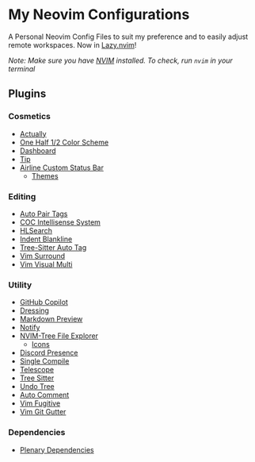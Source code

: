 # My Neovim Configurations

A Personal Neovim Config Files to suit my preference and to easily adjust remote
workspaces. Now in [Lazy.nvim](https://github.com/folke/lazy.nvim)!

*Note: Make sure you have
[NVIM](https://github.com/neovim/neovim/wiki/Installing-Neovim) installed.
To check, run `nvim` in your terminal*

## Plugins

### Cosmetics

- [Actually](https://github.com/mong8se/actually.nvim)
- [One Half 1/2 Color Scheme](https://github.com/sonph/onehalf)
- [Dashboard](https://github.com/nvimdev/dashboard-nvim)
- [Tip](https://github.com/TobinPalmer/Tip.nvim)
- [Airline Custom Status Bar](https://github.com/vim-airline/vim-airline)
  - [Themes](https://github.com/vim-airline/vim-airline-themes)

### Editing

- [Auto Pair Tags](https://github.com/jiangmiao/auto-pairs)
- [COC Intellisense System](https://github.com/neoclide/coc.nvim)
- [HLSearch](https://github.com/nvimdev/hlsearch.nvim)
- [Indent Blankline](https://github.com/lukas-reineke/indent-blankline.nvim)
- [Tree-Sitter Auto Tag](https://github.com/windwp/nvim-ts-autotag)
- [Vim Surround](https://github.com/tpope/vim-surround)
- [Vim Visual Multi](https://github.com/mg979/vim-visual-multi)

### Utility

- [GitHub Copilot](https://github.com/github/copilot.vim)
- [Dressing](https://github.com/stevearc/dressing.nvim)
- [Markdown Preview](https://github.com/iamcco/markdown-preview.nvim)
- [Notify](https://github.com/rcarriga/nvim-notify)
- [NVIM-Tree File Explorer](https://github.com/nvim-tree/nvim-web-devicons)
  - [Icons](https://github.com/nvim-tree/nvim-tree.lua)
- [Discord Presence](https://github.com/andweeb/presence.nvim)
- [Single Compile](https://github.com/xuhdev/SingleCompile)
- [Telescope](https://github.com/nvim-telescope/telescope.nvim)
- [Tree Sitter](https://github.com/nvim-treesitter/nvim-treesitter)
- [Undo Tree](https://github.com/mbbill/undotree)
- [Auto Comment](https://github.com/tpope/vim-commentary)
- [Vim Fugitive](https://github.com/tpope/vim-fugitive)
- [Vim Git Gutter](https://github.com/airblade/vim-gitgutter)

### Dependencies

- [Plenary Dependencies](https://github.com/nvim-lua/plenary.nvim)

